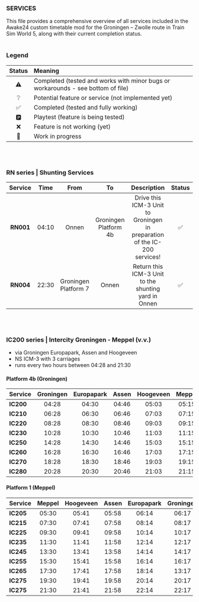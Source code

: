 ### SERVICES

This file provides a comprehensive overview of all services included in the Awake24 custom timetable mod for the Groningen – Zwolle route in Train Sim World 5, along with their current completion status. <br/> 
<br/>

### Legend
| Status | Meaning |
|:---:|:----|
| ⚠️ | Completed (tested and works with minor bugs or workarounds - see bottom of file) |
| ❔| Potential feature or service (not implemented yet) |
| ✅ | Completed (tested and fully working) |
| 🅿️ | Playtest (feature is being tested) |
| ❌ | Feature is not working (yet) |
| 🚧 | Work in progress |


<br/><br/>


### RN series | Shunting Services

| Service | Time | From | To | Description  | Status |
|:---:|:---:| :---: | :---:| :----: | :----:| 
| **RN001** | 04:10 | Onnen | Groningen Platform 4b | Drive this ICM-3 Unit to Groningen in preparation of the IC-200 services! | ✅ | 
| **RN004** | 22:30 | Groningen Platform 7 | Onnen | Return this ICM-3 Unit to the shunting yard in Onnen | ✅ | 

<br/><br/>



### IC200 series | Intercity Groningen - Meppel (v.v.)
* via Groningen Europapark, Assen and Hoogeveen <br/>
* NS ICM-3 with 3 carriages
* runs every two hours between 04:28 and 21:30

#### Platform 4b (Groningen)

|Service | Groningen | Europapark | Assen | Hoogeveen | Meppel | Status |  
|:---| :---: | :---:| :----: | :----:| :---: | :--: | 
| **IC200** | 04:28 | 04:30 | 04:46 | 05:03 | 05:15 | ✅ | 
| **IC210** | 06:28 | 06:30 | 06:46 | 07:03 | 07:15 | ✅ |
| **IC220** | 08:28 | 08:30 | 08:46 | 09:03 | 09:15 | ✅ | 
| **IC230** | 10:28 | 10:30 | 10:46 | 11:03 | 11:15 | ✅ |
| **IC250** | 14:28 | 14:30 | 14:46 | 15:03 | 15:15 | ✅ | 
| **IC260** | 16:28 | 16:30 | 16:46 | 17:03 | 17:15 | ✅ | 
| **IC270** | 18:28 | 18:30 | 18:46 | 19:03 | 19:15 | ✅ | 
| **IC280** | 20:28 | 20:30 | 20:46 | 21:03 | 21:15 | ✅ | 

#### Platform 1 (Meppel)

|Service | Meppel | Hoogeveen | Assen | Europapark | Groningen | Status | 
|:---| :---: | :---:| :----: | :----:| :---: | :--: | 
| **IC205** | 05:30 | 05:41 | 05:58 | 06:14 | 06:17 | ✅ |  
| **IC215** | 07:30 | 07:41 | 07:58 | 08:14 | 08:17 | ✅ | 
| **IC225** | 09:30 | 09:41 | 09:58 | 10:14 | 10:17 | ✅ | 
| **IC235** | 11:30 | 11:41 | 11:58 | 12:14 | 12:17 | ✅ | 
| **IC245** | 13:30 | 13:41 | 13:58 | 14:14 | 14:17 | ✅ | 
| **IC255** | 15:30 | 15:41 | 15:58 | 16:14 | 16:17 | ✅ | 
| **IC265** | 17:30 | 17:41 | 17:58 | 18:14 | 13:17 | ✅ | 
| **IC275** | 19:30 | 19:41 | 19:58 | 20:14 | 20:17 | ✅ | 
| **IC275** | 21:30 | 21:41 | 21:58 | 22:14 | 22:17 | ✅ | 




